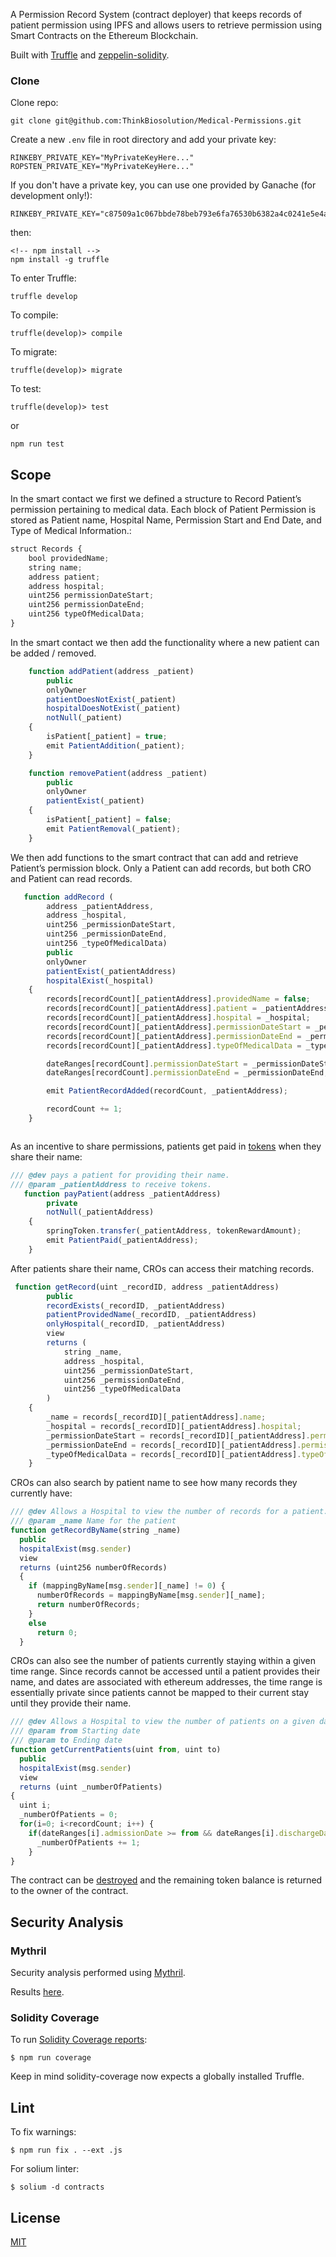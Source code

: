 
<div>



</div>

A Permission Record System (contract deployer) that keeps records of patient permission using IPFS and allows users to retrieve permission using Smart Contracts on the Ethereum Blockchain. 

Built with [Truffle](http://truffleframework.com/) and [zeppelin-solidity](https://github.com/OpenZeppelin/).


### Clone
Clone repo:
```
git clone git@github.com:ThinkBiosolution/Medical-Permissions.git
```

Create a new ```.env``` file in root directory and add your private key:
```
RINKEBY_PRIVATE_KEY="MyPrivateKeyHere..."
ROPSTEN_PRIVATE_KEY="MyPrivateKeyHere..."
```
If you don't have a private key, you can use one provided by Ganache (for development only!):
```
RINKEBY_PRIVATE_KEY="c87509a1c067bbde78beb793e6fa76530b6382a4c0241e5e4a9ec0a0f44dc0d3"
```

then:
```
<!-- npm install -->
npm install -g truffle

```
To enter Truffle:
```
truffle develop
```
To compile:
```
truffle(develop)> compile
```
To migrate:
```
truffle(develop)> migrate
```
To test:
```
truffle(develop)> test
```
or
```
npm run test
```

## Scope
In the smart contact we first we defined a structure to Record Patient’s permission pertaining to medical data. Each block of Patient Permission is stored as Patient name, Hospital Name, Permission Start and End Date, and Type of Medical Information.:

```javascript
struct Records {
    bool providedName;
    string name;
    address patient;
    address hospital;
    uint256 permissionDateStart;
    uint256 permissionDateEnd;
    uint256 typeOfMedicalData;
}
```
In the smart contact we then add the functionality where a new patient can be added / removed.

```javascript
    function addPatient(address _patient)
        public
        onlyOwner
        patientDoesNotExist(_patient)
        hospitalDoesNotExist(_patient)
        notNull(_patient)
    {
        isPatient[_patient] = true;
        emit PatientAddition(_patient);
    }

    function removePatient(address _patient)
        public
        onlyOwner
        patientExist(_patient)
    {
        isPatient[_patient] = false;
        emit PatientRemoval(_patient);
    }

```

We then add functions to the smart contract that can add and retrieve Patient’s permission block. Only a Patient can add records, but both CRO and Patient can read records.

```javascript
   function addRecord (
        address _patientAddress,
        address _hospital,
        uint256 _permissionDateStart,
        uint256 _permissionDateEnd,
        uint256 _typeOfMedicalData)
        public
        onlyOwner
        patientExist(_patientAddress)
        hospitalExist(_hospital)
    {
        records[recordCount][_patientAddress].providedName = false;
        records[recordCount][_patientAddress].patient = _patientAddress;
        records[recordCount][_patientAddress].hospital = _hospital;
        records[recordCount][_patientAddress].permissionDateStart = _permissionDateStart;
        records[recordCount][_patientAddress].permissionDateEnd = _permissionDateEnd;
        records[recordCount][_patientAddress].typeOfMedicalData = _typeOfMedicalData;

        dateRanges[recordCount].permissionDateStart = _permissionDateStart;
        dateRanges[recordCount].permissionDateEnd = _permissionDateEnd;

        emit PatientRecordAdded(recordCount, _patientAddress);

        recordCount += 1;
    }



```

As an incentive to share permissions, patients get paid in [tokens](./contracts/SpringToken.sol) when they share their name:
```javascript
/// @dev pays a patient for providing their name.
/// @param _patientAddress to receive tokens.
   function payPatient(address _patientAddress)
        private
        notNull(_patientAddress)
    {
        springToken.transfer(_patientAddress, tokenRewardAmount);
        emit PatientPaid(_patientAddress);
    }
```

After patients share their name, CROs can access their matching records.

```javascript
 function getRecord(uint _recordID, address _patientAddress)
        public
        recordExists(_recordID, _patientAddress)
        patientProvidedName(_recordID, _patientAddress)
        onlyHospital(_recordID, _patientAddress)
        view
        returns (
            string _name,
            address _hospital,
            uint256 _permissionDateStart,
            uint256 _permissionDateEnd,
            uint256 _typeOfMedicalData
        )
    {
        _name = records[_recordID][_patientAddress].name;
        _hospital = records[_recordID][_patientAddress].hospital;
        _permissionDateStart = records[_recordID][_patientAddress].permissionDateStart;
        _permissionDateEnd = records[_recordID][_patientAddress].permissionDateEnd;
        _typeOfMedicalData = records[_recordID][_patientAddress].typeOfMedicalData;
    }
```

CROs can also search by patient name to see how many records they currently have:

```javascript
/// @dev Allows a Hospital to view the number of records for a patient.
/// @param _name Name for the patient
function getRecordByName(string _name)
  public
  hospitalExist(msg.sender)
  view
  returns (uint256 numberOfRecords)
  {
    if (mappingByName[msg.sender][_name] != 0) {
      numberOfRecords = mappingByName[msg.sender][_name];
      return numberOfRecords;
    }
    else
      return 0;
  }
```


CROs can also see the number of patients currently staying within a given time range. Since records cannot be accessed until a patient provides their name, and dates are associated with ethereum addresses, the time range is essentially private since patients cannot be mapped to their current stay until they provide their name.

```javascript
/// @dev Allows a Hospital to view the number of patients on a given date range.
/// @param from Starting date
/// @param to Ending date
function getCurrentPatients(uint from, uint to)
  public
  hospitalExist(msg.sender)
  view
  returns (uint _numberOfPatients)
{
  uint i;
  _numberOfPatients = 0;
  for(i=0; i<recordCount; i++) {
    if(dateRanges[i].admissionDate >= from && dateRanges[i].dischargeDate <= to)
      _numberOfPatients += 1;
    }
}
```



The contract can be [destroyed](./contracts/TokenDestructible.sol) and the remaining token balance is returned to the owner of the contract.


## Security Analysis
### Mythril
Security analysis performed using [Mythril](https://github.com/NFhbar/mythril).

Results [here](./security/README_MYTHRIL.md).

### Solidity Coverage
To run [Solidity Coverage reports](https://github.com/sc-forks/solidity-coverage):
```
$ npm run coverage
```
Keep in mind solidity-coverage now expects a globally installed Truffle.


## Lint
To fix warnings:
```
$ npm run fix . --ext .js
```
For solium linter:
```
$ solium -d contracts
```

## License
[MIT](./LICENSE.md)
